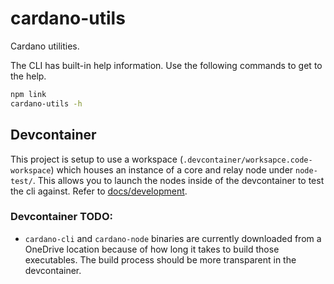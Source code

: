 # cardano-utils
Cardano utilities.

The CLI has built-in help information. Use the following commands to get to the help.

```bash
npm link
cardano-utils -h
```

## Devcontainer
This project is setup to use a workspace (`.devcontainer/worksapce.code-workspace`) which houses an instance of a core and relay node under `node-test/`. This allows you to launch the nodes inside of the devcontainer to test the cli against. Refer to [docs/development](./docs/development.md).

### Devcontainer TODO:
* `cardano-cli` and `cardano-node` binaries are currently downloaded from a OneDrive location because of how long it takes to build those executables. The build process should be more transparent in the devcontainer.
